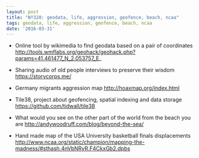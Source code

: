```yaml
---
layout: post
title: "Nº328: geodata, life, aggression, geofence, beach, ncaa"
tags: geodata, life, aggression, geofence, beach, ncaa
date: '2016-03-31'
---
```


* Online tool by wikimedia to find geodata based on a pair of coordinates
  http://tools.wmflabs.org/geohack/geohack.php?params=41.461477_N_2.053757_E_

* Sharing audio of old people interviews to preserve their wisdom
  https://storycorps.me/

* Germany migrants aggression map
  http://hoaxmap.org/index.html

* Tile38, project about geofencing, spatial indexing and data storage
  https://github.com/tidwall/tile38

* What would you see on the other part of the world from the beach you are
  http://andywoodruff.com/blog/beyond-the-sea/

* Hand made map of the USA University basketball finals displacements
  http://www.ncaa.org/static/champion/mapping-the-madness/#sthash.4nVbNRyR.F4CkxGb2.dpbs

